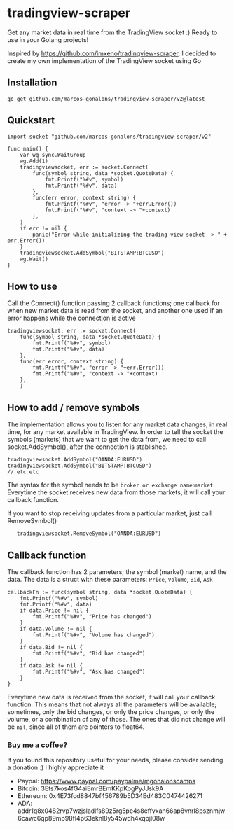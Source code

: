# tradingview-scraper

Get any market data in real time from the TradingView socket :) Ready to use in your Golang projects!

Inspired by https://github.com/imxeno/tradingview-scraper, I decided to create my own implementation of the TradingView socket using Go

## Installation

```
go get github.com/marcos-gonalons/tradingview-scraper/v2@latest
```

## Quickstart

```golang
import socket "github.com/marcos-gonalons/tradingview-scraper/v2"

func main() {
    var wg sync.WaitGroup
    wg.Add(1)
    tradingviewsocket, err := socket.Connect(
        func(symbol string, data *socket.QuoteData) {
            fmt.Printf("%#v", symbol)
            fmt.Printf("%#v", data)
        },
        func(err error, context string) {
            fmt.Printf("%#v", "error -> "+err.Error())
            fmt.Printf("%#v", "context -> "+context)
        },
    )
    if err != nil {
        panic("Error while initializing the trading view socket -> " + err.Error())
    }
    tradingviewsocket.AddSymbol("BITSTAMP:BTCUSD")
    wg.Wait()
}
```

## How to use

Call the Connect() function passing 2 callback functions; one callback for when new market data is read from the socket, and another one used if an error happens while the connection is active

```golang
tradingviewsocket, err := socket.Connect(
    func(symbol string, data *socket.QuoteData) {
        fmt.Printf("%#v", symbol)
        fmt.Printf("%#v", data)
    },
    func(err error, context string) {
        fmt.Printf("%#v", "error -> "+err.Error())
        fmt.Printf("%#v", "context -> "+context)
    },
    )
```

## How to add / remove symbols

The implementation allows you to listen for any market data changes, in real time, for any market available in TradingView.
In order to tell the socket the symbols (markets) that we want to get the data from, we need to call socket.AddSymbol(), after the connection is stablished.

```golang
tradingviewsocket.AddSymbol("OANDA:EURUSD")
tradingviewsocket.AddSymbol("BITSTAMP:BTCUSD")
// etc etc
```

The syntax for the symbol needs to be `broker or exchange name`:`market`.
Everytime the socket receives new data from those markets, it will call your callback function.

If you want to stop receiving updates from a particular market, just call RemoveSymbol()

```golang
   tradingviewsocket.RemoveSymbol("OANDA:EURUSD")
```

## Callback function

The callback function has 2 parameters; the symbol (market) name, and the data.
The data is a struct with these parameters: `Price`, `Volume`, `Bid`, `Ask`

```golang
callbackFn := func(symbol string, data *socket.QuoteData) {
    fmt.Printf("%#v", symbol)
    fmt.Printf("%#v", data)
    if data.Price != nil {
        fmt.Printf("%#v", "Price has changed")
    }
    if data.Volume != nil {
        fmt.Printf("%#v", "Volume has changed")
    }
    if data.Bid != nil {
        fmt.Printf("%#v", "Bid has changed")
    }
    if data.Ask != nil {
        fmt.Printf("%#v", "Ask has changed")
    }
}
```

Everytime new data is received from the socket, it will call your callback function.
This means that not always all the parameters will be available; sometimes, only the bid changes, or only the price changes, or only the volume, or a combination of any of those. The ones that did not change will be `nil`, since all of them are pointers to float64.

### Buy me a coffee?

If you found this repository useful for your needs, please consider sending a donation :) I highly appreciate it

- Paypal: https://www.paypal.com/paypalme/mgonalonscamps
- Bitcoin: 3Ets7kos4fG4aiEmrBEmKKpKogPyJJsk9A
- Ethereum: 0x4E73fcd8847bf456789b5D34Ed483C0474426271
- ADA: addr1q8x0482rvp7wzjsladlfs89z5rg5pe4s8effvxan66ap8vnrl8psznmjw6cawc6qp89mp98fl4p63eknl8y545wdh4xqpjl08w
